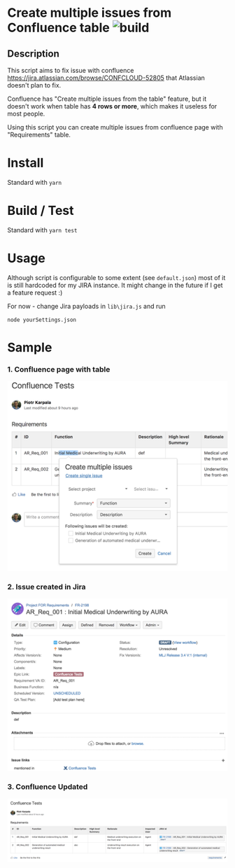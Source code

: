 # Create multiple issues from Confluence table ![build](https://travis-ci.org/karpikpl/multipleIssuesFromConfluenceTable.svg?branch=master)
## Description
This script aims to fix issue with confluence https://jira.atlassian.com/browse/CONFCLOUD-52805 that Atlassian doesn't plan to fix.

Confluence has "Create multiple issues from the table" feature, but it doesn't work when table has **4 rows or more**, which makes it useless for most people.

Using this script you can create multiple issues from confluence page with "Requirements" table.

# Install
Standard with `yarn`

# Build / Test
Standard with `yarn test`

# Usage
Although script is configurable to some extent (see `default.json`) most of it is still hardcoded for my JIRA instance. It might change in the future if I get a feature request :)

For now - change Jira payloads in `lib\jira.js` and run
```
node yourSettings.json
```

# Sample
### 1. Confluence page with table
![Confluence page with table](./img/CreateMultipleIssuesFromConfluenceTable.png)

### 2. Issue created in Jira
![Jira](./img/Jira.png)

### 3. Confluence Updated
![Jira](./img/ConfluencePage.png)
